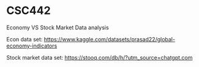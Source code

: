 # CSC442
Economy VS Stock Market Data analysis

Econ data set: https://www.kaggle.com/datasets/prasad22/global-economy-indicators

Stock market data set: https://stooq.com/db/h/?utm_source=chatgpt.com

